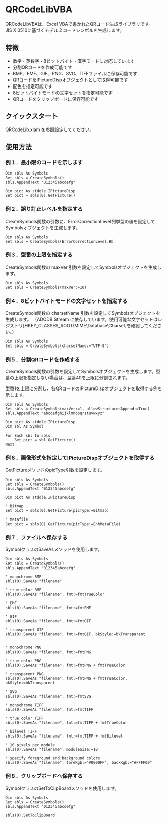 # QRCodeLibVBA
QRCodeLibVBAは、Excel VBAで書かれたQRコード生成ライブラリです。  
JIS X 0510に基づくモデル２コードシンボルを生成します。

## 特徴
- 数字・英数字・8ビットバイト・漢字モードに対応しています
- 分割QRコードを作成可能です
- BMP、EMF、GIF、PNG、SVG、TIFFファイルに保存可能です
- QRコードをIPictureDispオブジェクトとして取得可能です  
- 配色を指定可能です
- 8ビットバイトモードの文字セットを指定可能です
- QRコードをクリップボードに保存可能です


## クイックスタート
QRCodeLib.xlam を参照設定してください。  


## 使用方法
### 例１．最小限のコードを示します

```VBA
Dim sbls As Symbols
Set sbls = CreateSymbols()
sbls.AppendText "012345abcdefg"

Dim pict As stdole.IPictureDisp
Set pict = sbls(0).GetPicture()
```

### 例２．誤り訂正レベルを指定する
CreateSymbols関数の引数に、ErrorCorrectionLevel列挙型の値を設定してSymbolsオブジェクトを生成します。

```VBA
Dim sbls As Symbols
Set sbls = CreateSymbols(ErrorCorrectionLevel.H)
```

### 例３．型番の上限を指定する
CreateSymbols関数の maxVer 引数を設定してSymbolsオブジェクトを生成します。

```VBA
Dim sbls As Symbols
Set sbls = CreateSymbols(maxVer:=10)
```

### 例４．8ビットバイトモードの文字セットを指定する
CreateSymbols関数の charsetName 引数を設定してSymbolsオブジェクトを生成します。
（ADODB.Stream に依存しています。使用可能な文字セットはレジストリ[HKEY_CLASSES_ROOT\MIME\Database\Charset]を確認してください。）

```VBA
Dim sbls As Symbols
Set sbls = CreateSymbols(charsetName:="UTF-8")
```

### 例５．分割QRコードを作成する
CreateSymbols関数の引数を設定してSymbolsオブジェクトを生成します。型番の上限を指定しない場合は、型番40を上限に分割されます。  

型番1を上限に分割し、各QRコードのIPictureDispオブジェクトを取得する例を示します。

```VBA
Dim sbls As Symbols
Set sbls = CreateSymbols(maxVer:=1, allowStructuredAppend:=True)
sbls.AppendText "abcdefghijklmnopqrstuvwxyz"
    
Dim pict As stdole.IPictureDisp
Dim sbl As Symbol
    
For Each sbl In sbls
    Set pict = sbl.GetPicture()
Next
```

### 例６．画像形式を指定してIPictureDispオブジェクトを取得する
GetPictureメソッドのpicType引数を設定します。

```VBA
Dim sbls As Symbols
Set sbls = CreateSymbols()
sbls.AppendText "012345abcdefg"

Dim pict As stdole.IPictureDisp

' Bitmap
Set pict = sbls(0).GetPicture(picType:=Bitmap)

' Metafile
Set pict = sbls(0).GetPicture(picType:=EnhMetaFile)
```

### 例７．ファイルへ保存する
SymbolクラスのSaveAsメソッドを使用します。

```VBA
Dim sbls As Symbols
Set sbls = CreateSymbols()
sbls.AppendText "012345abcdefg"
    
' monochrome BMP
sbls(0).SaveAs "filename"

' true color BMP
sbls(0).SaveAs "filename", fmt:=fmtTrueColor

' EMF
sbls(0).SaveAs "filename", fmt:=fmtEMF

' GIF
sbls(0).SaveAs "filename", fmt:=fmtGIF

' transparent GIF
sbls(0).SaveAs "filename", fmt:=fmtGIF, bkStyle:=bkTransparent


' monochrome PNG
sbls(0).SaveAs "filename", fmt:=fmtPNG

' true color PNG 
sbls(0).SaveAs "filename", fmt:=fmtPNG + fmtTrueColor

' transparent PNG 
sbls(0).SaveAs "filename", fmt:=fmtPNG + fmtTrueColor, bkStyle:=bkTransparent

' SVG
sbls(0).SaveAs "filename", fmt:=fmtSVG

' monochrome TIFF
sbls(0).SaveAs "filename", fmt:=fmtTIFF

' true color TIFF
sbls(0).SaveAs "filename", fmt:=fmtTIFF + fmtTrueColor

' bilevel TIFF
sbls(0).SaveAs "filename", fmt:=fmtTIFF + fmtBilevel

' 10 pixels per module
sbls(0).SaveAs "filename", moduleSize:=10
    
' specify foreground and background colors
sbls(0).SaveAs "filename", foreRgb:="#0000FF", backRgb:="#FFFF00"
```

### 例８．クリップボードへ保存する
SymbolクラスのSetToClipBoardメソッドを使用します。

```VBA
Dim sbls As Symbols
Set sbls = CreateSymbols()
sbls.AppendText "012345abcdefg"
    
sbls(0).SetToClipBoard
```
